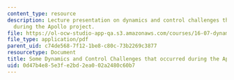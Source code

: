 ```yaml
---
content_type: resource
description: Lecture presentation on dynamics and control challenges that occurred
  during the Apollo project.
file: https://ol-ocw-studio-app-qa.s3.amazonaws.com/courses/16-07-dynamics-fall-2009/0d47b4e85e3fe2bd2ea002a2480c60b7_MIT16_07F09_Lec32.pdf
file_type: application/pdf
parent_uid: c74de568-7f12-1be8-c80c-73b2269c3877
resourcetype: Document
title: Some Dynamics and Control Challenges that occurred during the Apollo Project
uid: 0d47b4e8-5e3f-e2bd-2ea0-02a2480c60b7
---
```

